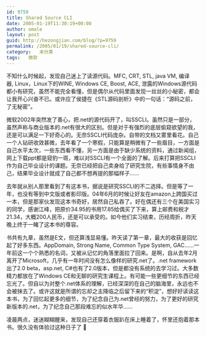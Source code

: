 ```yaml
---
id: 9759
title: Shared Source CLI
date: 2005-01-19T11:30:19+00:00
author: omale
layout: post
guid: http://hezongjian.com/blog/?p=9759
permalink: /2005/01/19/shared-source-cli/
category:   未分类  
tags:   微软
---
```

不知什么时候起，发现自己迷上了读源代码。MFC,&nbsp;CRT,&nbsp;STL,&nbsp;java&nbsp;VM,&nbsp;编译器,&nbsp;Linux，Linux下的WINE,&nbsp;Windows&nbsp;CE,&nbsp;Boost,&nbsp;ACE,&nbsp;泄露的Windows源代码都小有研究，虽然不能完全看懂，但是偶尔从代码里面发现一丝丝的小秘密，都会让我开心兴奋不已。或许应了侯捷在《STL源码剖析》中的一句话：&ldquo;源码之前，了无秘密&rdquo;。
	  
微软2002年突然发了善心，把.net的源代码开了，叫SSCLI。虽然只是一部分，虽然声称与商业版本的.net有很大的区别。但是对于有强烈的底层偷窥欲望的我，还是可以满足一下好奇心的。无奈SSCLI代码庞杂。自带的文档又雾里看花。自己一个人钻研收效甚微，去年看了一个寒假，只能算是稍微有了一些眉目，一方面是自己水平太次，一些东西看不懂，另一方面是由于缺少系统的资料，通过新闻组，网上下载ppt都是窥豹一斑，难以对SSCLI有一个全面的了解。后来打算把SSCLI作为自己毕业设计的课题。无奈已经把自己卖身给了研究生院，有些事情身不由己，结果毕业设计就成了自己都不想再提的那幅样子&hellip;&hellip;

去年就从别人那里看到了有这本书，据说是研究SSCLI的不二选择。但是等了一年，也没有等到中文版或者影印版。04年6月的时候让好友在amazon上跨国买过一本，但是那家伙发现这本书奇好，居然自己私吞了。好在偶还有三个在美国实习的同学，感谢江峰，把原价34.95的书用17.85给偶买了下来，算上邮费和税才21.34，大概200人民币，还是可以承受的。如今他们实习结束，历经周折，昨天晚上终于一睹了这本书的尊容。
	  
书共有九章，虽然是E文，但还算浅显易懂。昨天读了第一章，最大的收获是回忆起了好多东西。AppDomain,&nbsp;Strong&nbsp;Name,&nbsp;Common&nbsp;Type&nbsp;System,&nbsp;GAC&hellip;&hellip;一年前这一个个熟悉的名词，又被从记忆的角落里面拉了回来。是啊，自从去年2月离开了Microsoft，几乎有一年时间没有怎么像样的研究.net了。.net&nbsp;framework出了2.0&nbsp;beta，asp.net,&nbsp;C#也有了2.0版本，但是都没有系统的去学习过。大多数精力都放在了Windows&nbsp;CE和无聊的研究生课程上。有可能一些更细节的东西已经忘光了。但自以为对整个.net体系的理解，已经深深的在自己的脑海里，永远也不会被抹去了。或许这就是所谓的忘却之主降临之后留下来的&ldquo;积淀&rdquo;，想好好读读这本书，为了回忆起更多的细节，为了纪念自己为.net曾经的努力，为了更好的研究新版本的.net，为了纪念自己那段难忘的似水年华&hellip;&hellip;
	  
凌晨两点，迷迷糊糊醒来，发现自己还穿着衣服趴在床上睡着了，怀里还抱着那本书。很久没有体验过这种日子了&nbsp;🙂